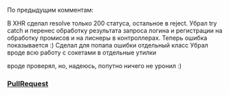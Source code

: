 По предыдущим комментам:

В XHR сделал resolve только 200 статуса, остальное в reject.
Убрал try catch и перенес обработку результата запроса логина и регистрации на обработку промисов и на лиснеры в контроллерах. Теперь ошибка показывается :)
Сделал для попапа ошибки отдельный класс
Убрал вроде всю работу с сокетами в отдельные утилки

вроде проверял, но, надеюсь, попутно ничего не уронил :)

### [PullRequest](https://github.com/TheRealMagic/middle.messenger.praktikum.yandex/pull/16)
